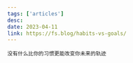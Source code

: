 ```yaml
---
tags: ['articles']
desc: 
date: 2023-04-11
link: https://fs.blog/habits-vs-goals/
---
```


```ad-hint
没有什么比你的习惯更能改变你未来的轨迹
```